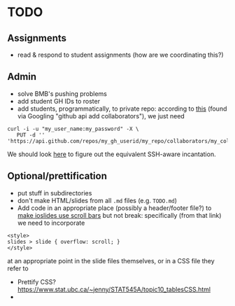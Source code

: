 # TODO

## Assignments

- read & respond to student assignments (how are we coordinating this?)

## Admin

- solve BMB's pushing problems
- add student GH IDs to roster
- add students, programmatically, to private repo: according to [this](https://gist.github.com/marchampson/4655798) (found via Googling "github api add collaborators"), we just need
```
curl -i -u "my_user_name:my_password" -X \
   PUT -d '' 'https://api.github.com/repos/my_gh_userid/my_repo/collaborators/my_collaborator_id'
```
We should look [here](http://stackoverflow.com/questions/15044534/how-to-use-ssh-authentication-with-github-api) to figure out the equivalent SSH-aware incantation.


## Optional/prettification

- put stuff in subdirectories
- don't make HTML/slides from all `.md` files (e.g. `TODO.md`)
- Add code in an appropriate place (possibly a header/footer file?) to [make ioslides use scroll bars](http://stackoverflow.com/questions/33287556/rmarkdown-ioslides-allowframebreaks-alternative) but not break: specifically (from that link) we need to incorporate
```
<style>
slides > slide { overflow: scroll; }
</style>
```
at an appropriate point in the slide files themselves, or in a CSS file they refer to
- Prettify CSS? https://www.stat.ubc.ca/~jenny/STAT545A/topic10_tablesCSS.html
- 
